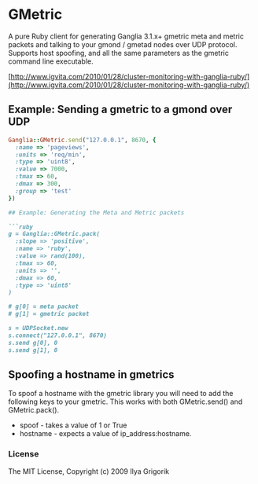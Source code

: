 # GMetric

A pure Ruby client for generating Ganglia 3.1.x+ gmetric meta and metric packets and talking to your gmond / gmetad nodes over UDP protocol. Supports host spoofing, and all the same parameters as the gmetric command line executable.

[http://www.igvita.com/2010/01/28/cluster-monitoring-with-ganglia-ruby/](http://www.igvita.com/2010/01/28/cluster-monitoring-with-ganglia-ruby/)

## Example: Sending a gmetric to a gmond over UDP

```ruby
Ganglia::GMetric.send("127.0.0.1", 8670, {
  :name => 'pageviews',
  :units => 'req/min',
  :type => 'uint8',
  :value => 7000,
  :tmax => 60,
  :dmax => 300,
  :group => 'test'
})

## Example: Generating the Meta and Metric packets

```ruby
g = Ganglia::GMetric.pack(
  :slope => 'positive',
  :name => 'ruby',
  :value => rand(100),
  :tmax => 60,
  :units => '',
  :dmax => 60,
  :type => 'uint8'
)

# g[0] = meta packet
# g[1] = gmetric packet

s = UDPSocket.new
s.connect("127.0.0.1", 8670)
s.send g[0], 0
s.send g[1], 0

```

## Spoofing a hostname in gmetrics ##

To spoof a hostname with the gmetric library you will need to add the following keys to your gmetric.
This works with both GMetric.send() and GMetric.pack().
 
* spoof - takes a value of 1 or True
* hostname - expects a value of ip_address:hostname.


### License

The MIT License, Copyright (c) 2009 Ilya Grigorik
